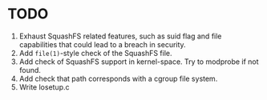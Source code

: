 # TODO
 1. Exhaust SquashFS related features, such as suid flag and file capabilities that could lead to a breach in security.
 2. Add `file(1)`-style check of the SquashFS file.
 3. Add check of SquashFS support in kernel-space. Try to modprobe if not found.
 4. Add check that path corresponds with a cgroup file system.
 5. Write losetup.c
